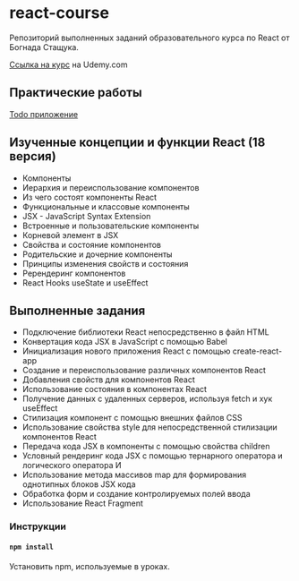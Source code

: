 # react-course

Репозиторий выполненных заданий образовательного курса по React от Богнада Стащука.

[Ссылка на курс](https://www.udemy.com/course/react-ru/) на Udemy.com

## Практические работы

[Todo приложение](https://todo.denisqa.ru/)

## Изученные концепции и функции React (18 версия)

- Компоненты
- Иерархия и переиспользование компонентов
- Из чего состоят компоненты React
- Функциональные и классовые компоненты
- JSX - JavaScript Syntax Extension
- Встроенные и пользовательские компоненты
- Корневой элемент в JSX
- Свойства и состояние компонентов
- Родительские и дочерние компоненты
- Принципы изменения свойств и состояния
- Ререндеринг компонентов
- React Hooks useState и useEffect

## Выполненные задания

- Подключение библиотеки React непосредственно в файл HTML
- Конвертация кода JSX в JavaScript с помощью Babel
- Инициализация нового приложения React с помощью create-react-app
- Создание и переиспользование различных компонентов React
- Добавления свойств для компонентов React
- Использование состояния в компонентах React
- Получение данных с удаленных серверов, используя fetch и хук useEffect
- Стилизация компонент с помощью внешних файлов CSS
- Использование свойства style для непосредственной стилизации компонентов React
- Передача кода JSX в компоненты с помощью свойства children
- Условный рендеринг кода JSX с помощью тернарного оператора и логического оператора И
- Использование метода массивов map для формирования однотипных блоков JSX кода
- Обработка форм и создание контролируемых полей ввода
- Использование React Fragment

### Инструкции

#### `npm install`
Установить npm, используемые в уроках.
